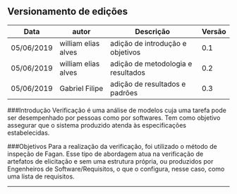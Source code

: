 ## Versionamento de edições
| Data       | autor               | Descrição                          | Versão |
|------------|---------------------|------------------------------------|--------|
| 05/06/2019 | william elias alves | adição de introdução e objetivos   | 0.1    |
| 05/06/2019 | william elias alves | adição de metodologia e resultados | 0.2    |
| 05/06/2019 | Gabriel Filipe      | adição de resultados e padrões     | 0.3    |


###Introdução
Verificação é uma análise de modelos cuja uma tarefa pode ser desempenhado por pessoas como por softwares. Tem como objetivo assegurar que o sistema produzido atenda às especificações estabelecidas.

###Objetivos
Para a realização da verificação, foi utilizado o método de inspeção de Fagan. Esse tipo de abordagem atua na verificação de artefatos de elicitação e sem uma estrutura própria, ou produzidos por Engenheiros de Software/Requisitos, o que o configura, nesse caso, como uma lista de requisitos.


***